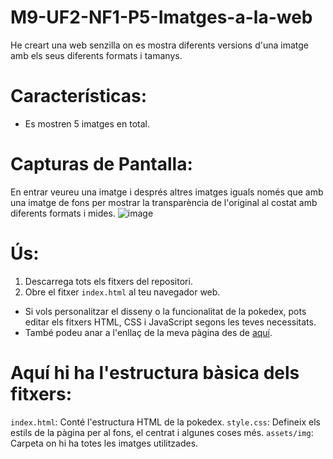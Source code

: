 # M9-UF2-NF1-P5-Imatges-a-la-web
He creart una web senzilla on es mostra diferents versions d'una imatge amb els seus diferents formats i tamanys.

# Características:
- Es mostren 5 imatges en total.

# Capturas de Pantalla:
En entrar veureu una imatge i després altres imatges iguals només que amb una imatge de fons per mostrar la transparència de l'original al costat amb diferents formats i mides.
![image](https://github.com/ericsaza-InsBc/M9-UF2-NF1-P5-Imatges-a-la-web/assets/144876064/ebdbba9f-2e87-4ac1-907c-7abcd8f38294)

# Ús:
1. Descarrega tots els fitxers del repositori.
2. Obre el fitxer `index.html` al teu navegador web.
- Si vols personalitzar el disseny o la funcionalitat de la pokedex, pots editar els fitxers HTML, CSS i JavaScript segons les teves necessitats.
- També podeu anar a l'enllaç de la meva pàgina des de [aquí](https://ericsaza-insbc.github.io/M9-UF2-NF1-P5-Imatges-a-la-web/).

# Aquí hi ha l'estructura bàsica dels fitxers:
`index.html`: Conté l'estructura HTML de la pokedex.
`style.css`: Defineix els estils de la pàgina per al fons, el centrat i algunes coses més.
`assets/img`: Carpeta on hi ha totes les imatges utilitzades.

